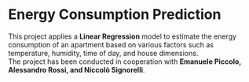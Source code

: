# Energy Consumption Prediction

This project applies a **Linear Regression** model to estimate the energy consumption of an apartment based on various factors such as temperature, humidity, time of day, and house dimensions.  
The project has been conducted in cooperation with **Emanuele Piccolo, Alessandro Rossi, and Niccolò Signorelli**.
